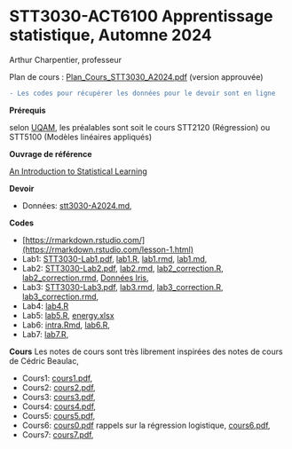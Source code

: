 # STT3030-ACT6100 Apprentissage statistique, Automne 2024

Arthur Charpentier, professeur

Plan de cours : [Plan_Cours_STT3030_A2024.pdf](/docs/Plan_Cours_STT3030_A2024.pdf) (version approuvée)

```diff
- Les codes pour récupérer les données pour le devoir sont en ligne
```

**Prérequis**

selon [UQAM](https://etudier.uqam.ca/cours?sigle=STT3030), les préalables sont soit le cours STT2120 (Régression) ou STT5100 (Modèles linéaires appliqués)

**Ouvrage de référence**

[An Introduction to Statistical Learning](https://hastie.su.domains/ISLR2/ISLRv2_corrected_June_2023.pdf.download.html)

**Devoir**

* Données: [stt3030-A2024.md](/devoir/stt3030-A2024.md),

**Codes**
* [https://rmarkdown.rstudio.com/](https://rmarkdown.rstudio.com/lesson-1.html)
* Lab1: [STT3030-Lab1.pdf](/lab/STT3030-Lab1.pdf), [lab1.R](/lab/lab1.R), [lab1.rmd](/lab/lab1.rmd), [lab1.md](/lab/lab1.md),
* Lab2: [STT3030-Lab2.pdf](/lab/lab2_correction.pdf), [lab2.rmd](/lab/lab2.Rmd), [lab2_correction.R](/lab/lab2_correction.R), [lab2_correction.rmd](/lab/lab2_correction.rmd), [Données Iris](/lab/iris.zip),
* Lab3: [STT3030-Lab3.pdf](/lab/lab3_correction.pdf), [lab3.rmd](/lab/lab3.Rmd), [lab3_correction.R](/lab/lab3_correction.R), [lab3_correction.rmd](/lab/lab3_correction.Rmd),
* Lab4: [lab4.R](/lab/lab4.R)
* Lab5: [lab5.R](/lab/lab5.R), [energy.xlsx](/data/energy.xlsx)
* Lab6: [intra.Rmd](/lab/intra-exo-1.Rmd), [lab6.R](/lab/lab6.R),
* Lab7: [lab7.R](/lab/lab-7.R),

**Cours**
Les notes de cours sont très librement inspirées des notes de cours de Cédric Beaulac,
* Cours1: [cours1.pdf](/docs/STT3030-1.pdf),
* Cours2: [cours2.pdf](/docs/STT3030-2.pdf),
* Cours3: [cours3.pdf](/docs/STT3030-3.pdf),
* Cours4: [cours4.pdf](/docs/STT3030-4.pdf),
* Cours5: [cours5.pdf](/docs/STT3030-5.pdf),
* Cours6: [cours0.pdf](/docs/STT3030-0.pdf) rappels sur la régression logistique, [cours6.pdf](/docs/STT3030-6.pdf),
* Cours7: [cours7.pdf](/docs/STT3030-7.pdf),
